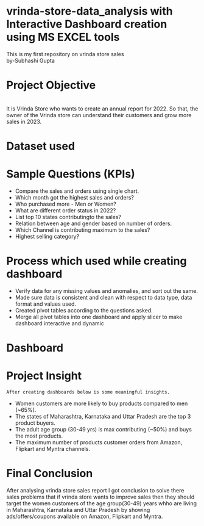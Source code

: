 # vrinda-store-data_analysis with Interactive Dashboard creation using MS EXCEL tools
This is my first repository on vrinda store sales 
<br>
by-Subhashi Gupta
<br>

# Project Objective
<br>
It is Vrinda Store who wants to create an annual report for 2022. So that, the owner of the Vrinda store can understand their customers and grow more sales in 2023.

# Dataset used


# Sample Questions (KPIs)

   * Compare the sales and orders using single chart.
   * Which month got the highest sales and orders?
   * Who purchased more - Men or Women?
   * What are different order status in 2022?
   * List top 10 states contributingto the sales?
   * Relation between age and gender based on number of orders.
   * Which Channel is contributing maximum to the sales?
   * Highest selling category?

  # Process which used while creating dashboard
   * Verify data for any missing values and anomalies, and sort out the same.
   * Made sure data is consistent and clean with respect to data type, data format and values used.
   * Created pivot tables according to the questions asked.
   * Merge all pivot tables into one dashboard and apply slicer to make dashboard interactive and dynamic

  # Dashboard

  # Project Insight 
    After creating dashboards below is some meaningful insights. 
  * Women customers are more likely to buy products compared to men (~65%).
  * The states of Maharashtra, Karnataka and Uttar Pradesh are the top 3 product buyers.
  * The adult age group (30-49 yrs) is max contributing (~50%) and buys the most products.
  * The maximum number of products customer orders from Amazon, Flipkart and Myntra channels.

 # Final Conclusion
   After analysing vrinda store sales report I got conclusion to solve there sales problems that if vrinda store wants to improve sales then they       should target the women customers of the age group(30-49) years whho are living in Maharashtra, Karnataka and Uttar Pradesh by showing  
   ads/offers/coupons available on Amazon, Flipkart and Myntra.



